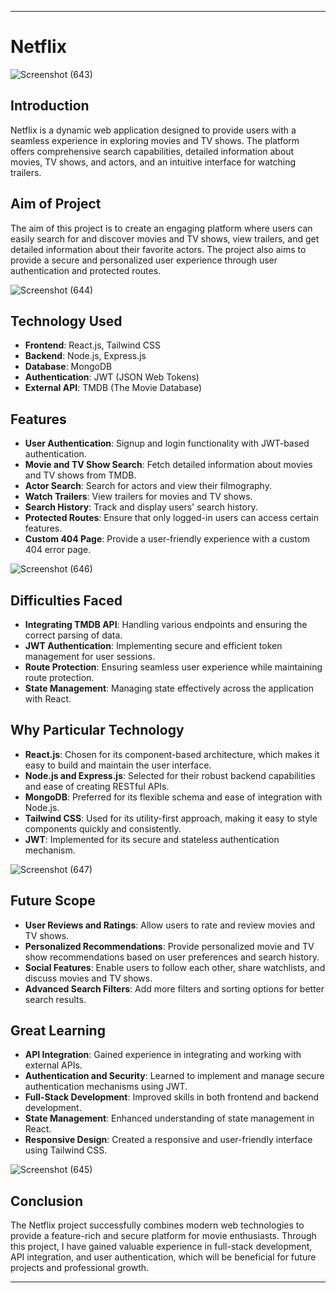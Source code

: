

---

# Netflix

![Screenshot (643)](https://github.com/user-attachments/assets/dfffeada-49dd-4569-846d-514976aa2296)

## Introduction

Netflix is a dynamic web application designed to provide users with a seamless experience in exploring movies and TV shows. The platform offers comprehensive search capabilities, detailed information about movies, TV shows, and actors, and an intuitive interface for watching trailers.

## Aim of Project

The aim of this project is to create an engaging platform where users can easily search for and discover movies and TV shows, view trailers, and get detailed information about their favorite actors. The project also aims to provide a secure and personalized user experience through user authentication and protected routes.



![Screenshot (644)](https://github.com/user-attachments/assets/a2ff34b3-f80e-483b-ab90-51cbd1c5d9d3)

## Technology Used

- **Frontend**: React.js, Tailwind CSS
- **Backend**: Node.js, Express.js
- **Database**: MongoDB
- **Authentication**: JWT (JSON Web Tokens)
- **External API**: TMDB (The Movie Database)

## Features

- **User Authentication**: Signup and login functionality with JWT-based authentication.
- **Movie and TV Show Search**: Fetch detailed information about movies and TV shows from TMDB.
- **Actor Search**: Search for actors and view their filmography.
- **Watch Trailers**: View trailers for movies and TV shows.
- **Search History**: Track and display users' search history.
- **Protected Routes**: Ensure that only logged-in users can access certain features.
- **Custom 404 Page**: Provide a user-friendly experience with a custom 404 error page.


![Screenshot (646)](https://github.com/user-attachments/assets/9bc7c8a9-590b-45b0-8045-f79406b94b4c)



## Difficulties Faced

- **Integrating TMDB API**: Handling various endpoints and ensuring the correct parsing of data.
- **JWT Authentication**: Implementing secure and efficient token management for user sessions.
- **Route Protection**: Ensuring seamless user experience while maintaining route protection.
- **State Management**: Managing state effectively across the application with React.

## Why Particular Technology

- **React.js**: Chosen for its component-based architecture, which makes it easy to build and maintain the user interface.
- **Node.js and Express.js**: Selected for their robust backend capabilities and ease of creating RESTful APIs.
- **MongoDB**: Preferred for its flexible schema and ease of integration with Node.js.
- **Tailwind CSS**: Used for its utility-first approach, making it easy to style components quickly and consistently.
- **JWT**: Implemented for its secure and stateless authentication mechanism.


![Screenshot (647)](https://github.com/user-attachments/assets/bdf41a20-bc18-4bdc-aa1c-b78d40aaf473)



## Future Scope

- **User Reviews and Ratings**: Allow users to rate and review movies and TV shows.
- **Personalized Recommendations**: Provide personalized movie and TV show recommendations based on user preferences and search history.
- **Social Features**: Enable users to follow each other, share watchlists, and discuss movies and TV shows.
- **Advanced Search Filters**: Add more filters and sorting options for better search results.

## Great Learning

- **API Integration**: Gained experience in integrating and working with external APIs.
- **Authentication and Security**: Learned to implement and manage secure authentication mechanisms using JWT.
- **Full-Stack Development**: Improved skills in both frontend and backend development.
- **State Management**: Enhanced understanding of state management in React.
- **Responsive Design**: Created a responsive and user-friendly interface using Tailwind CSS.

![Screenshot (645)](https://github.com/user-attachments/assets/9b75578a-d54f-4d5c-a6e6-e3fccf471548)

## Conclusion

The Netflix project successfully combines modern web technologies to provide a feature-rich and secure platform for movie enthusiasts. Through this project, I have gained valuable experience in full-stack development, API integration, and user authentication, which will be beneficial for future projects and professional growth.

---

